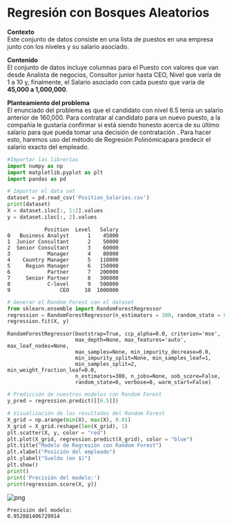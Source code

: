 # Regresión con Bosques Aleatorios

**Contexto**  
Este conjunto de datos consiste en una lista de puestos en una empresa junto con los niveles y su salario asociado.

**Contenido**  
El conjunto de datos incluye columnas para el Puesto con valores que van desde Analista de negocios, Consultor junior hasta CEO, Nivel que varía de 1 a 10 y, finalmente, el Salario asociado con cada puesto que varía de **45,000 a 1,000,000**.

**Planteamiento del problema**  
El enunciado del problema es que el candidato con nivel 6.5 tenía un salario anterior de 160,000. Para contratar al candidato para un nuevo puesto, a la compañía le gustaría confirmar si está siendo honesto acerca de su último salario para que pueda tomar una decisión de contratación . Para hacer esto, haremos uso del método de Regresión Polinómicapara predecir el salario exacto del empleado.


```python
#Importar las librerías
import numpy as np
import matplotlib.pyplot as plt
import pandas as pd
```


```python
# Importar el data set
dataset = pd.read_csv('Position_Salaries.csv')
print(dataset)
X = dataset.iloc[:, 1:2].values
y = dataset.iloc[:, 2].values
```

                Position  Level   Salary
    0   Business Analyst      1    45000
    1  Junior Consultant      2    50000
    2  Senior Consultant      3    60000
    3            Manager      4    80000
    4    Country Manager      5   110000
    5     Region Manager      6   150000
    6            Partner      7   200000
    7     Senior Partner      8   300000
    8            C-level      9   500000
    9                CEO     10  1000000
    


```python
# Generar el Random Forest con el dataset
from sklearn.ensemble import RandomForestRegressor
regression = RandomForestRegressor(n_estimators = 300, random_state = 0)
regression.fit(X, y)
```




    RandomForestRegressor(bootstrap=True, ccp_alpha=0.0, criterion='mse',
                          max_depth=None, max_features='auto', max_leaf_nodes=None,
                          max_samples=None, min_impurity_decrease=0.0,
                          min_impurity_split=None, min_samples_leaf=1,
                          min_samples_split=2, min_weight_fraction_leaf=0.0,
                          n_estimators=300, n_jobs=None, oob_score=False,
                          random_state=0, verbose=0, warm_start=False)




```python
# Predicción de nuestros modelos con Random Forest
y_pred = regression.predict([[6.5]])
```


```python
# Visualización de los resultados del Random Forest
X_grid = np.arange(min(X), max(X), 0.01)
X_grid = X_grid.reshape(len(X_grid), 1)
plt.scatter(X, y, color = "red")
plt.plot(X_grid, regression.predict(X_grid), color = "blue")
plt.title("Modelo de Regresión con Random Forest")
plt.xlabel("Posición del empleado")
plt.ylabel("Sueldo (en $)")
plt.show()
print()
print('Precisión del modelo:')
print(regression.score(X, y))
```


![png](01-Random_forest_regression_files/01-Random_forest_regression_6_0.png)


    
    Precisión del modelo:
    0.952881406729914
    
